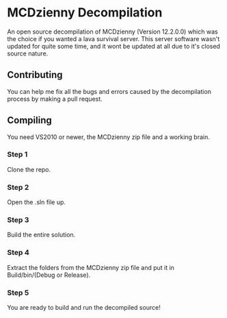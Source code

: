 # MCDzienny Decompilation
An open source decompilation of MCDzienny (Version 12.2.0.0) which was the choice if you wanted a lava survival server. This server software wasn't updated for quite some time, and it wont be updated at all due to it's closed source nature.

## Contributing

You can help me fix all the bugs and errors caused by the decompilation process by making a pull request.

## Compiling
You need VS2010 or newer, the MCDzienny zip file and a working brain.

### Step 1
Clone the repo.

### Step 2
Open the .sln file up.

### Step 3
Build the entire solution.

### Step 4
Extract the folders from the MCDzienny zip file and put it in Build/bin/(Debug or Release).

### Step 5
You are ready to build and run the decompiled source!
